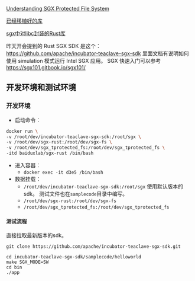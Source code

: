 
[Understanding SGX Protected File System](https://www.tatetian.io/2017/01/15/understanding-sgx-protected-file-system)

[已经移植好的库](https://github.com/mesalock-linux/crates-sgx)

[sgx中对libc封装的Rust库](https://github.com/apache/incubator-teaclave-sgx-sdk/tree/master/sgx_libc)

昨天开会提到的 Rust SGX SDK 是这个： https://github.com/apache/incubator-teaclave-sgx-sdk 里面文档有说明如何使用 simulation 模式运行 Intel SGX 应用。
SGX 快速入门可以参考 https://sgx101.gitbook.io/sgx101/

## 开发环境和测试环境

### 开发环境
+ 启动命令：
```sh
docker run \
-v /root/dev/incubator-teaclave-sgx-sdk:/root/sgx \
-v /root/dev/sgx-rust:/root/dev/sgx-fs \
-v /root/dev/sgx_tprotected_fs:/root/dev/sgx_tprotected_fs \
-itd baiduxlab/sgx-rust /bin/bash
```
+ 进入容器：
  + `docker exec -it d3e5 /bin/bash`
+ 数据挂载：
  + `/root/dev/incubator-teaclave-sgx-sdk:/root/sgx` 使用默认版本的sdk。 测试文件也在`samplecode`目录中编写。
  + `/root/dev/sgx-rust:/root/dev/sgx-fs`
  + `/root/dev/sgx_tprotected_fs:/root/dev/sgx_tprotected_fs` 


#### 测试流程
直接拉取最新版本的sdk。

`git clone https://github.com/apache/incubator-teaclave-sgx-sdk.git`

```
cd incubator-teaclave-sgx-sdk/samplecode/helloworld
make SGX_MODE=SW
cd bin
./app
```


